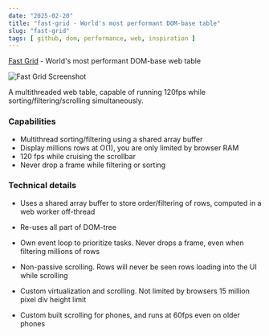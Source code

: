 ```yaml
---
date: "2025-02-20"
title: "fast-grid - World's most performant DOM-base table"
slug: "fast-grid"
tags: [ github, dom, performance, web, inspiration ]
---
```




[Fast Grid][1] - World's most performant DOM-base web table

![Fast Grid Screenshot][2]

A multithreaded web table, capable of running 120fps while sorting/filtering/scrolling simultaneously.

### Capabilities
* Multithread sorting/filtering using a shared array buffer
* Display millions rows at O(1), you are only limited by browser RAM
* 120 fps while cruising the scrollbar
* Never drop a frame while filtering or sorting

### Technical details
* Uses a shared array buffer to store order/filtering of rows, computed in a web worker off-thread
* Re-uses all part of DOM-tree
* Own event loop to prioritize tasks. Never drops a frame, even when filtering millions of rows
* Non-passive scrolling. Rows will never be seen rows loading into the UI while scrolling
* Custom virtualization and scrolling. Not limited by browsers 15 million pixel div height limit
* Custom built scrolling for phones, and runs at 60fps even on older phones



   [1]: https://fast-grid.vercel.app/
   [2]: /saves/2025/02/images/fast-grid.png
